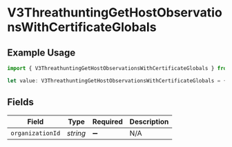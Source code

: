 # V3ThreathuntingGetHostObservationsWithCertificateGlobals

## Example Usage

```typescript
import { V3ThreathuntingGetHostObservationsWithCertificateGlobals } from "@censys/platform-sdk/models/operations";

let value: V3ThreathuntingGetHostObservationsWithCertificateGlobals = {};
```

## Fields

| Field              | Type               | Required           | Description        |
| ------------------ | ------------------ | ------------------ | ------------------ |
| `organizationId`   | *string*           | :heavy_minus_sign: | N/A                |